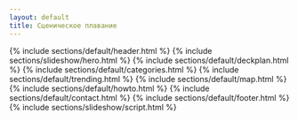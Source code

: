```yaml
---
layout: default
title: Сценическое плавание
---
```


{% include sections/default/header.html %}
{% include sections/slideshow/hero.html %}
{% include sections/default/deckplan.html %}
{% include sections/default/categories.html %}
{% include sections/default/trending.html %}
{% include sections/default/map.html %}
{% include sections/default/howto.html %}
{% include sections/default/contact.html %}
{% include sections/default/footer.html %}
{% include sections/slideshow/script.html %}
